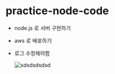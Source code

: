 # practice-node-code

- node.js 로 서버 구현하기
- aws 로 배포하기
- 로그 수정해야함

  ![sdsdsdsdsd](https://github.com/oooo91/practice-node-code/assets/74234719/0287ac96-4afc-40c9-98fe-5f7656d0c531)

